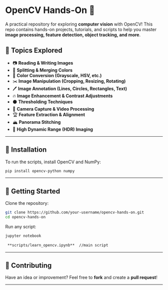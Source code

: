 # OpenCV Hands-On 🚀  

A practical repository for exploring **computer vision** with OpenCV! This repo contains hands-on projects, tutorials, and scripts to help you master **image processing, feature detection, object tracking, and more**.  

## 📌 Topics Explored
- 📷 **Reading & Writing Images**  
- 🎨 **Splitting & Merging Colors**  
- 🔄 **Color Conversion (Grayscale, HSV, etc.)**  
- ✂️ **Image Manipulation (Cropping, Resizing, Rotating)**  
- 🖊 **Image Annotation (Lines, Circles, Rectangles, Text)**  
- 🔥 **Image Enhancement & Contrast Adjustments**  
- ⚫ **Thresholding Techniques**  
- 📸 **Camera Capture & Video Processing**  
- 🏆 **Feature Extraction & Alignment**  
- 🏔 **Panorama Stitching**  
- 🌄 **High Dynamic Range (HDR) Imaging**  

---

## 🚀 Installation
To run the scripts, install OpenCV and NumPy:  
```bash
pip install opencv-python numpy
```

---

## 🏁 Getting Started
Clone the repository:  
```bash
git clone https://github.com/your-username/opencv-hands-on.git
cd opencv-hands-on
```

Run any script:  
```bash
jupyter notebook 
    
 **scripts/learn_opencv.ipynb**  //main script
```


---

## 🤝 Contributing
Have an idea or improvement? Feel free to **fork** and create a **pull request**!

---
